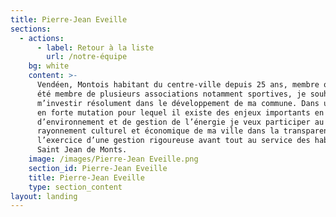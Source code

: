 ```yaml
---
title: Pierre-Jean Eveille
sections:
  - actions:
      - label: Retour à la liste
        url: /notre-équipe
    bg: white
    content: >-
      Vendéen, Montois habitant du centre-ville depuis 25 ans, membre ou ayant
      été membre de plusieurs associations notamment sportives, je souhaite
      m’investir résolument dans le développement de ma commune. Dans un monde
      en forte mutation pour lequel il existe des enjeux importants en matière
      d’environnement et de gestion de l’énergie je veux participer au
      rayonnement culturel et économique de ma ville dans la transparence et
      l’exercice d’une gestion rigoureuse avant tout au service des habitants de
      Saint Jean de Monts.
    image: /images/Pierre-Jean Eveille.png
    section_id: Pierre-Jean Eveille
    title: Pierre-Jean Eveille
    type: section_content
layout: landing
---
```


